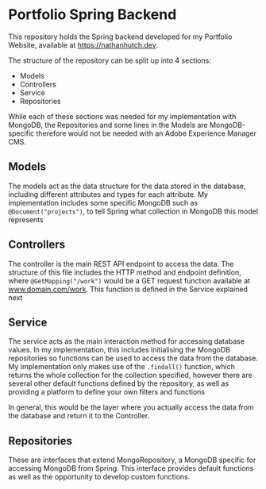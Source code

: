 # Portfolio Spring Backend

This repository holds the Spring backend developed for my Portfolio Website, available at https://nathanhutch.dev. 

The structure of the repository can be split up into 4 sections:
* Models
* Controllers
* Service
* Repositories

While each of these sections was needed for my implementation with MongoDB, the Repositories and some lines in the Models are MongoDB-specific therefore would not be needed with an Adobe Experience Manager CMS.

## Models

The models act as the data structure for the data stored in the database, including different attributes and types for each attribute. My implementation includes some specific MongoDB such as `@Document("projects")`, to tell Spring what collection in MongoDB this model represents

## Controllers

The controller is the main REST API endpoint to access the data. The structure of this file includes the HTTP method and endpoint definition, where `@GetMapping("/work")` would be a GET request function available at www.domain.com/work. This function is defined in the Service explained next

## Service

The service acts as the main interaction method for accessing database values. In my implementation, this includes initialising the MongoDB repositories so functions can be used to access the data from the database. My implementation only makes use of the `.findall()` function, which returns the whole collection for the collection specified, however there are several other default functions defined by the repository, as well as providing a platform to define your own filters and functions

In general, this would be the layer where you actually access the data from the database and return it to the Controller.

## Repositories

These are interfaces that extend MongoRepository, a MongoDB specific for accessing MongoDB from Spring. This interface provides default functions as well as the opportunity to develop custom functions.
